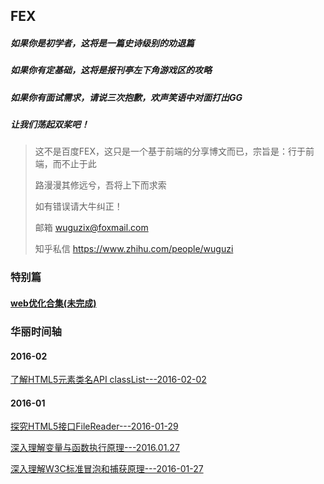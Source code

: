 ## FEX
##### 如果你是初学者，这将是一篇史诗级别的劝退篇
##### 如果你有定基础，这将是报刊亭左下角游戏区的攻略
##### 如果你有面试需求，请说三次抱歉，欢声笑语中对面打出GG
##### 让我们荡起双桨吧！


> 这不是百度FEX，这只是一个基于前端的分享博文而已，宗旨是：行于前端，而不止于此
> 
> 路漫漫其修远兮，吾将上下而求索
> 
> 如有错误请大牛纠正！
> 
> 邮箱 wuguzix@foxmail.com
> 
> 知乎私信 https://www.zhihu.com/people/wuguzi

### 特别篇

#### [web优化合集(未完成)](https://github.com/wuguzi/FEX/tree/master/web%E4%BC%98%E5%8C%96)

### 华丽时间轴

#### 2016-02
[了解HTML5元素类名API classList---2016-02-02](https://github.com/wuguzi/FEX/tree/master/2016-02/%E4%BA%86%E8%A7%A3HTML5%E5%85%83%E7%B4%A0%E7%B1%BB%E5%90%8DAPI%20classList---2016-02-02)

#### 2016-01
[探究HTML5接口FileReader---2016-01-29](https://github.com/wuguzi/FEX/tree/master/2016-01/%E6%8E%A2%E7%A9%B6HTML5%E6%8E%A5%E5%8F%A3FileReader---2016-01-29)

[深入理解变量与函数执行原理---2016.01.27](https://github.com/wuguzi/FEX/tree/master/2016-01/%E6%B7%B1%E5%85%A5%E7%90%86%E8%A7%A3%E5%8F%98%E9%87%8F%E4%B8%8E%E5%87%BD%E6%95%B0%E6%89%A7%E8%A1%8C%E5%8E%9F%E7%90%86---2016.01.27)

[深入理解W3C标准冒泡和捕获原理---2016-01-27](https://github.com/wuguzi/FEX/tree/master/2016-01/%E6%B7%B1%E5%85%A5%E7%90%86%E8%A7%A3W3C%E6%A0%87%E5%87%86%E5%86%92%E6%B3%A1%E5%92%8C%E6%8D%95%E8%8E%B7%E5%8E%9F%E7%90%86---2016-01-27)
